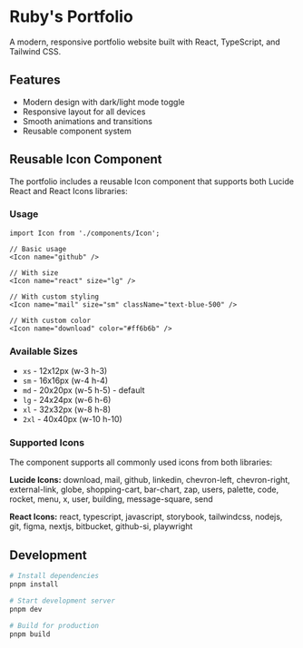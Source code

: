 # Ruby's Portfolio

A modern, responsive portfolio website built with React, TypeScript, and Tailwind CSS.

## Features

- Modern design with dark/light mode toggle
- Responsive layout for all devices
- Smooth animations and transitions
- Reusable component system

## Reusable Icon Component

The portfolio includes a reusable Icon component that supports both Lucide React and React Icons libraries:

### Usage

```tsx
import Icon from './components/Icon';

// Basic usage
<Icon name="github" />

// With size
<Icon name="react" size="lg" />

// With custom styling
<Icon name="mail" size="sm" className="text-blue-500" />

// With custom color
<Icon name="download" color="#ff6b6b" />
```

### Available Sizes

- `xs` - 12x12px (w-3 h-3)
- `sm` - 16x16px (w-4 h-4)
- `md` - 20x20px (w-5 h-5) - default
- `lg` - 24x24px (w-6 h-6)
- `xl` - 32x32px (w-8 h-8)
- `2xl` - 40x40px (w-10 h-10)

### Supported Icons

The component supports all commonly used icons from both libraries:

**Lucide Icons:** download, mail, github, linkedin, chevron-left, chevron-right, external-link, globe, shopping-cart, bar-chart, zap, users, palette, code, rocket, menu, x, user, building, message-square, send

**React Icons:** react, typescript, javascript, storybook, tailwindcss, nodejs, git, figma, nextjs, bitbucket, github-si, playwright

## Development

```bash
# Install dependencies
pnpm install

# Start development server
pnpm dev

# Build for production
pnpm build
```

